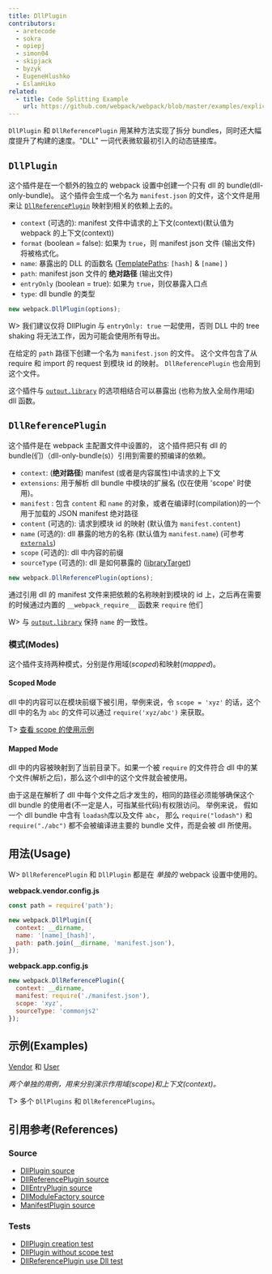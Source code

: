 ```yaml
---
title: DllPlugin
contributors:
  - aretecode
  - sokra
  - opiepj
  - simon04
  - skipjack
  - byzyk
  - EugeneHlushko
  - EslamHiko
related:
  - title: Code Splitting Example
    url: https://github.com/webpack/webpack/blob/master/examples/explicit-vendor-chunk/README.md
---
```


`DllPlugin` 和 `DllReferencePlugin` 用某种方法实现了拆分 bundles，同时还大幅度提升了构建的速度。"DLL" 一词代表微软最初引入的动态链接库。


## `DllPlugin`

这个插件是在一个额外的独立的 webpack 设置中创建一个只有 dll 的 bundle(dll-only-bundle)。 这个插件会生成一个名为 `manifest.json` 的文件，这个文件是用来让 [`DllReferencePlugin`](#dllreferenceplugin) 映射到相关的依赖上去的。

- `context` (可选的): manifest 文件中请求的上下文(context)(默认值为 webpack 的上下文(context))
- `format` (boolean = false): 如果为 `true`，则 manifest json 文件 (输出文件) 将被格式化。
- `name`: 暴露出的 DLL 的函数名 ([TemplatePaths](https://github.com/webpack/webpack/blob/master/lib/TemplatedPathPlugin.js): `[hash]` & `[name]` )
- `path`: manifest json 文件的 __绝对路径__  (输出文件)
- `entryOnly` (boolean = true): 如果为 `true`，则仅暴露入口点
- `type`: dll bundle 的类型

```javascript
new webpack.DllPlugin(options);
```

W> 我们建议仅将 DllPlugin 与 `entryOnly: true` 一起使用，否则 DLL 中的 tree shaking 将无法工作，因为可能会使用所有导出。

在给定的 `path` 路径下创建一个名为 `manifest.json` 的文件。 这个文件包含了从 require 和 import 的 request 到模块 id 的映射。 `DllReferencePlugin` 也会用到这个文件。

这个插件与 [`output.library`](/configuration/output/#outputlibrary) 的选项相结合可以暴露出 (也称为放入全局作用域) dll 函数。


## `DllReferencePlugin`

这个插件是在 webpack 主配置文件中设置的， 这个插件把只有 dll 的 bundle(们)（dll-only-bundle(s)）引用到需要的预编译的依赖。

- `context`: (__绝对路径__)  manifest (或者是内容属性)中请求的上下文
- `extensions`: 用于解析 dll bundle 中模块的扩展名 (仅在使用 'scope' 时使用)。
- `manifest` : 包含 `content` 和 `name` 的对象，或者在编译时(compilation)的一个用于加载的 JSON manifest 绝对路径
- `content` (可选的):  请求到模块 id 的映射 (默认值为 `manifest.content`)
- `name` (可选的): dll 暴露的地方的名称 (默认值为 `manifest.name`) (可参考[`externals`](/configuration/externals/))
- `scope` (可选的): dll 中内容的前缀
- `sourceType` (可选的): dll 是如何暴露的 ([libraryTarget](/configuration/output/#outputlibrarytarget))

```javascript
new webpack.DllReferencePlugin(options);
```

通过引用 dll 的 manifest 文件来把依赖的名称映射到模块的 id 上，之后再在需要的时候通过内置的 `__webpack_require__` 函数来 `require` 他们

W> 与 [`output.library`](/configuration/output/#outputlibrary) 保持 `name` 的一致性。


### 模式(Modes)

这个插件支持两种模式，分别是作用域(_scoped_)和映射(_mapped_)。

#### Scoped Mode

dll 中的内容可以在模块前缀下被引用，举例来说，令 `scope = 'xyz'` 的话，这个 dll 中的名为 `abc` 的文件可以通过 `require('xyz/abc')` 来获取。

T> [查看 scope 的使用示例](https://github.com/webpack/webpack/tree/master/examples/dll-user)

#### Mapped Mode

dll 中的内容被映射到了当前目录下。如果一个被 `require` 的文件符合 dll 中的某个文件(解析之后)，那么这个dll中的这个文件就会被使用。

由于这是在解析了 dll 中每个文件之后才发生的，相同的路径必须能够确保这个 dll bundle 的使用者(不一定是人，可指某些代码)有权限访问。 举例来说， 假如一个 dll bundle 中含有 `loadash`库以及文件 `abc`， 那么 `require("lodash")` 和 `require("./abc")` 都不会被编译进主要的 bundle 文件，而是会被 dll 所使用。


## 用法(Usage)

W> `DllReferencePlugin` 和 `DllPlugin` 都是在 _单独的_ webpack 设置中使用的。

__webpack.vendor.config.js__

```javascript
const path = require('path');

new webpack.DllPlugin({
  context: __dirname,
  name: '[name]_[hash]',
  path: path.join(__dirname, 'manifest.json'),
});
```

__webpack.app.config.js__

```javascript
new webpack.DllReferencePlugin({
  context: __dirname,
  manifest: require('./manifest.json'),
  scope: 'xyz',
  sourceType: 'commonjs2'
});
```


## 示例(Examples)

[Vendor](https://github.com/webpack/webpack/tree/master/examples/dll) 和 [User](https://github.com/webpack/webpack/tree/master/examples/dll-user)

_两个单独的用例，用来分别演示作用域(scope)和上下文(context)。_

T> 多个 `DllPlugins` 和 `DllReferencePlugins`。


## 引用参考(References)

### Source

- [DllPlugin source](https://github.com/webpack/webpack/blob/master/lib/DllPlugin.js)
- [DllReferencePlugin source](https://github.com/webpack/webpack/blob/master/lib/DllReferencePlugin.js)
- [DllEntryPlugin source](https://github.com/webpack/webpack/blob/master/lib/DllEntryPlugin.js)
- [DllModuleFactory source](https://github.com/webpack/webpack/blob/master/lib/DllModuleFactory.js)
- [ManifestPlugin source](https://github.com/webpack/webpack/blob/master/lib/LibManifestPlugin.js)

### Tests

- [DllPlugin creation test](https://github.com/webpack/webpack/blob/master/test/configCases/dll-plugin/0-create-dll/webpack.config.js)
- [DllPlugin without scope test](https://github.com/webpack/webpack/blob/master/test/configCases/dll-plugin/2-use-dll-without-scope/webpack.config.js)
- [DllReferencePlugin use Dll test](https://github.com/webpack/webpack/tree/master/test/configCases/dll-plugin)
